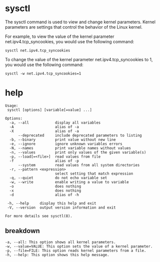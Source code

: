 # sysctl

The sysctl command is used to view and change kernel parameters. Kernel parameters are settings that control the behavior of the Linux kernel.

For example, to view the value of the kernel parameter net.ipv4.tcp_syncookies, you would use the following command:

`sysctl net.ipv4.tcp_syncookies`

To change the value of the kernel parameter net.ipv4.tcp_syncookies to 1, you would use the following command:

`sysctl -w net.ipv4.tcp_syncookies=1`

# help 

```
Usage:
 sysctl [options] [variable[=value] ...]

Options:
  -a, --all            display all variables
  -A                   alias of -a
  -X                   alias of -a
      --deprecated     include deprecated parameters to listing
  -b, --binary         print value without new line
  -e, --ignore         ignore unknown variables errors
  -N, --names          print variable names without values
  -n, --values         print only values of the given variable(s)
  -p, --load[=<file>]  read values from file
  -f                   alias of -p
      --system         read values from all system directories
  -r, --pattern <expression>
                       select setting that match expression
  -q, --quiet          do not echo variable set
  -w, --write          enable writing a value to variable
  -o                   does nothing
  -x                   does nothing
  -d                   alias of -h

 -h, --help     display this help and exit
 -V, --version  output version information and exit

For more details see sysctl(8).
```

## breakdown

```
-a, --all: This option shows all kernel parameters.
-w, --value=VALUE: This option sets the value of a kernel parameter.
-p, --file=FILE: This option reads kernel parameters from a file.
-h, --help: This option shows this help message.
```

